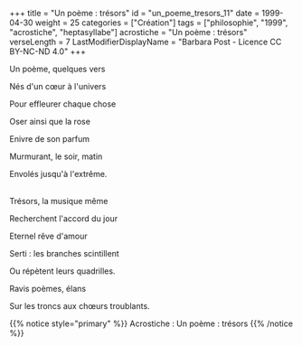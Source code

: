 +++
title = "Un poème : trésors"
id = "un_poeme_tresors_11"
date = 1999-04-30
weight = 25
categories = ["Création"]
tags = ["philosophie", "1999", "acrostiche", "heptasyllabe"]
acrostiche = "Un poème : trésors"
verseLength = 7
LastModifierDisplayName = "Barbara Post - Licence CC BY-NC-ND 4.0"
+++

Un poème, quelques vers

Nés d'un cœur à l'univers

Pour effleurer chaque chose

Oser ainsi que la rose

Enivre de son parfum

Murmurant, le soir, matin

Envolés jusqu'à l'extrême.

 \
Trésors, la musique même

Recherchent l'accord du jour

Eternel rêve d'amour

Serti : les branches scintillent

Ou répètent leurs quadrilles.

Ravis poèmes, élans

Sur les troncs aux chœurs troublants.

{{% notice style="primary" %}}
Acrostiche : Un poème : trésors
{{% /notice %}}
